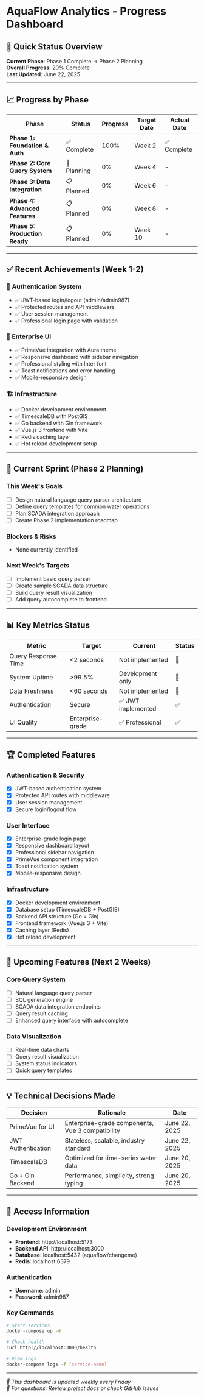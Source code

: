 # AquaFlow Analytics - Progress Dashboard

## 🚀 Quick Status Overview

**Current Phase**: Phase 1 Complete → Phase 2 Planning  
**Overall Progress**: 20% Complete  
**Last Updated**: June 22, 2025  

---

## 📈 Progress by Phase

| Phase | Status | Progress | Target Date | Actual Date |
|-------|--------|----------|-------------|-------------|
| **Phase 1: Foundation & Auth** | ✅ Complete | 100% | Week 2 | ✅ Complete |
| **Phase 2: Core Query System** | 🚧 Planning | 0% | Week 4 | - |
| **Phase 3: Data Integration** | 📋 Planned | 0% | Week 6 | - |
| **Phase 4: Advanced Features** | 📋 Planned | 0% | Week 8 | - |
| **Phase 5: Production Ready** | 📋 Planned | 0% | Week 10 | - |

---

## ✅ Recent Achievements (Week 1-2)

### 🔐 Authentication System
- ✅ JWT-based login/logout (admin/admin987)
- ✅ Protected routes and API middleware
- ✅ User session management
- ✅ Professional login page with validation

### 🎨 Enterprise UI
- ✅ PrimeVue integration with Aura theme
- ✅ Responsive dashboard with sidebar navigation
- ✅ Professional styling with Inter font
- ✅ Toast notifications and error handling
- ✅ Mobile-responsive design

### 🏗️ Infrastructure
- ✅ Docker development environment
- ✅ TimescaleDB with PostGIS
- ✅ Go backend with Gin framework
- ✅ Vue.js 3 frontend with Vite
- ✅ Redis caching layer
- ✅ Hot reload development setup

---

## 🎯 Current Sprint (Phase 2 Planning)

### This Week's Goals
- [ ] Design natural language query parser architecture
- [ ] Define query templates for common water operations
- [ ] Plan SCADA integration approach
- [ ] Create Phase 2 implementation roadmap

### Blockers & Risks
- None currently identified

### Next Week's Targets
- [ ] Implement basic query parser
- [ ] Create sample SCADA data structure
- [ ] Build query result visualization
- [ ] Add query autocomplete to frontend

---

## 📊 Key Metrics Status

| Metric | Target | Current | Status |
|--------|--------|---------|--------|
| Query Response Time | <2 seconds | Not implemented | 🚧 |
| System Uptime | >99.5% | Development only | 🚧 |
| Data Freshness | <60 seconds | Not implemented | 🚧 |
| Authentication | Secure | ✅ JWT implemented | ✅ |
| UI Quality | Enterprise-grade | ✅ Professional | ✅ |

---

## 🏆 Completed Features

### Authentication & Security
- [x] JWT-based authentication system
- [x] Protected API routes with middleware
- [x] User session management
- [x] Secure login/logout flow

### User Interface
- [x] Enterprise-grade login page
- [x] Responsive dashboard layout
- [x] Professional sidebar navigation
- [x] PrimeVue component integration
- [x] Toast notification system
- [x] Mobile-responsive design

### Infrastructure
- [x] Docker development environment
- [x] Database setup (TimescaleDB + PostGIS)
- [x] Backend API structure (Go + Gin)
- [x] Frontend framework (Vue.js 3 + Vite)
- [x] Caching layer (Redis)
- [x] Hot reload development

---

## 🚀 Upcoming Features (Next 2 Weeks)

### Core Query System
- [ ] Natural language query parser
- [ ] SQL generation engine
- [ ] SCADA data integration endpoints
- [ ] Query result caching
- [ ] Enhanced query interface with autocomplete

### Data Visualization
- [ ] Real-time data charts
- [ ] Query result visualization
- [ ] System status indicators
- [ ] Quick query templates

---

## 💡 Technical Decisions Made

| Decision | Rationale | Date |
|----------|-----------|------|
| PrimeVue for UI | Enterprise-grade components, Vue 3 compatibility | June 22, 2025 |
| JWT Authentication | Stateless, scalable, industry standard | June 22, 2025 |
| TimescaleDB | Optimized for time-series water data | June 20, 2025 |
| Go + Gin Backend | Performance, simplicity, strong typing | June 20, 2025 |

---

## 🔧 Access Information

### Development Environment
- **Frontend**: http://localhost:5173
- **Backend API**: http://localhost:3000
- **Database**: localhost:5432 (aquaflow/changeme)
- **Redis**: localhost:6379

### Authentication
- **Username**: admin
- **Password**: admin987

### Key Commands
```bash
# Start services
docker-compose up -d

# Check health
curl http://localhost:3000/health

# View logs
docker-compose logs -f [service-name]
```

---

*🔄 This dashboard is updated weekly every Friday*  
*📧 For questions: Review project docs or check GitHub issues*